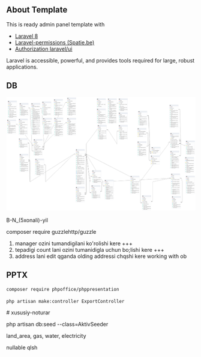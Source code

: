 ## About Template

This is ready admin panel template with
- [Laravel 8](https://laravel.com/docs/8.x)
- [Laravel-permissions (Spatie.be)](https://spatie.be/docs/laravel-permission/v3/introduction)
- [Authorization laravel/ui](https://github.com/laravel/ui)

Laravel is accessible, powerful, and provides tools required for large, robust applications.

## DB

<img src="./db_system.png"/>

B-N_(5xonali)-yil

composer require guzzlehttp/guzzle

1) manager ozini tumandigilani ko'rolishi kere  +++
2) tepadigi count lani ozini tumanidigla uchun bo;lishi kere  +++
3) address lani edit qganda olding addressi chqshi kere
working with ob



## PPTX
```
composer require phpoffice/phppresentation

php artisan make:controller ExportController
```
#   x u s u s i y - n o t u r a r 
 
 

php artisan db:seed --class=AktivSeeder

land_area, gas, water, electricity

nullable qlsh 
